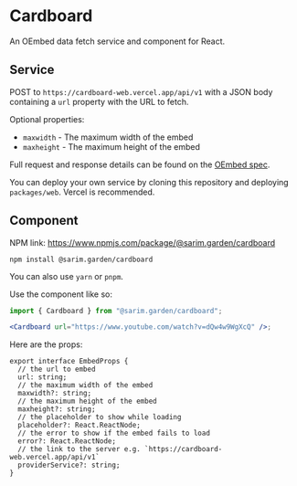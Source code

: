 # Cardboard

An OEmbed data fetch service and component for React.

## Service

POST to `https://cardboard-web.vercel.app/api/v1` with a JSON body containing a `url` property with the URL to fetch.

Optional properties:

- `maxwidth` - The maximum width of the embed
- `maxheight` - The maximum height of the embed

Full request and response details can be found on the [OEmbed spec](https://oembed.com/).

You can deploy your own service by cloning this repository and deploying `packages/web`. Vercel is recommended.

## Component

NPM link: <https://www.npmjs.com/package/@sarim.garden/cardboard>

```
npm install @sarim.garden/cardboard
```

You can also use `yarn` or `pnpm`.

Use the component like so:

```jsx
import { Cardboard } from "@sarim.garden/cardboard";

<Cardboard url="https://www.youtube.com/watch?v=dQw4w9WgXcQ" />;
```

Here are the props:

```tsx
export interface EmbedProps {
  // the url to embed
  url: string;
  // the maximum width of the embed
  maxwidth?: string;
  // the maximum height of the embed
  maxheight?: string;
  // the placeholder to show while loading
  placeholder?: React.ReactNode;
  // the error to show if the embed fails to load
  error?: React.ReactNode;
  // the link to the server e.g. `https://cardboard-web.vercel.app/api/v1`
  providerService?: string;
}
```
